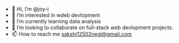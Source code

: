 - 👋 Hi, I’m @joy-i
- 👀 I’m interested in wdeb devlopment
- 🌱 I’m currently learning data analysis
- 💞️ I’m looking to collaborate on full-stack web devlopment projects.
- 📫 How to reach me sakshi12502negi@gmail.com

<!---
joy-i/joy-i is a ✨ special ✨ repository because its `README.md` (this file) appears on your GitHub profile.
You can click the Preview link to take a look at your changes.
--->
